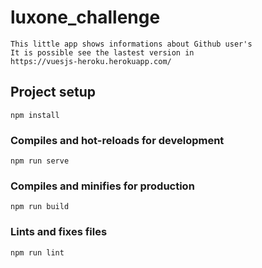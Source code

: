 # luxone_challenge
    This little app shows informations about Github user's
    It is possible see the lastest version in
    https://vuesjs-heroku.herokuapp.com/

## Project setup
```
npm install
```

### Compiles and hot-reloads for development
```
npm run serve
```

### Compiles and minifies for production
```
npm run build
```

### Lints and fixes files
```
npm run lint
```

